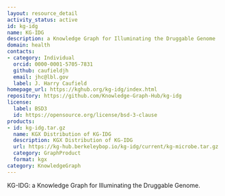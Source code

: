 ```yaml
---
layout: resource_detail
activity_status: active
id: kg-idg
name: KG-IDG
description: a Knowledge Graph for Illuminating the Druggable Genome
domain: health
contacts:
- category: Individual
  orcid: 0000-0001-5705-7831
  github: caufieldjh
  email: jhc@lbl.gov
  label: J. Harry Caufield
homepage_url: https://kghub.org/kg-idg/index.html
repository: https://github.com/Knowledge-Graph-Hub/kg-idg
license:
  label: BSD3
  id: https://opensource.org/license/bsd-3-clause
products:
- id: kg-idg.tar.gz
  name: KGX Distribution of KG-IDG
  description: KGX Distribution of KG-IDG
  url: https://kg-hub.berkeleybop.io/kg-idg/current/kg-microbe.tar.gz
  category: GraphProduct
  format: kgx
category: KnowledgeGraph
---
```


KG-IDG: a Knowledge Graph for Illuminating the Druggable Genome.
